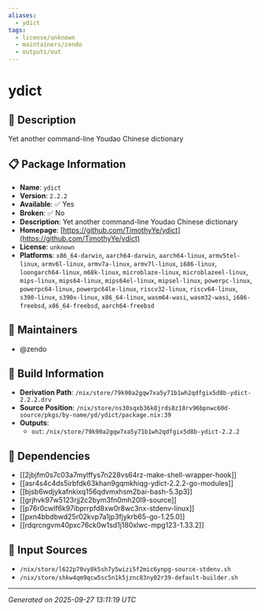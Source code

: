 ```yaml
---
aliases:
  - ydict
tags:
  - license/unknown
  - maintainers/zendo
  - outputs/out
---
```


# ydict

## 📝 Description

Yet another command-line Youdao Chinese dictionary

## 📋 Package Information

- **Name**: `ydict`
- **Version**: `2.2.2`
- **Available**: ✅ Yes
- **Broken**: ✅ No
- **Description**: Yet another command-line Youdao Chinese dictionary
- **Homepage**: [https://github.com/TimothyYe/ydict](https://github.com/TimothyYe/ydict)
- **License**: `unknown`
- **Platforms**: `x86_64-darwin`, `aarch64-darwin`, `aarch64-linux`, `armv5tel-linux`, `armv6l-linux`, `armv7a-linux`, `armv7l-linux`, `i686-linux`, `loongarch64-linux`, `m68k-linux`, `microblaze-linux`, `microblazeel-linux`, `mips-linux`, `mips64-linux`, `mips64el-linux`, `mipsel-linux`, `powerpc-linux`, `powerpc64-linux`, `powerpc64le-linux`, `riscv32-linux`, `riscv64-linux`, `s390-linux`, `s390x-linux`, `x86_64-linux`, `wasm64-wasi`, `wasm32-wasi`, `i686-freebsd`, `x86_64-freebsd`, `aarch64-freebsd`
## 👥 Maintainers

- @zendo


## 🔧 Build Information

- **Derivation Path**: `/nix/store/79k90a2gqw7xa5y71b1wh2qdfgix5d8b-ydict-2.2.2.drv`
- **Source Position**: `/nix/store/ns30sqxb36k8jrds8z18rv96bpnwc60d-source/pkgs/by-name/yd/ydict/package.nix:39`
- **Outputs**:
  - `out`:  `/nix/store/79k90a2gqw7xa5y71b1wh2qdfgix5d8b-ydict-2.2.2`

## 🔗 Dependencies

- [[2jbjfm0s7c03a7mylffys7n228vs64rz-make-shell-wrapper-hook]]
- [[asr4s4c4ds5irbfdk63khan9gqmkhiqg-ydict-2.2.2-go-modules]]
- [[bjsb6wdjykafnkixq156qdvmxhsm2bai-bash-5.3p3]]
- [[grjhvk97w5123rjj2c2bym3fn0mh20l9-source]]
- [[p76r0cwlf6k97ibprrpfd8xw0r8wc3nx-stdenv-linux]]
- [[pxn4bbdbwd25r02kvp7a1jp3fjykrb65-go-1.25.0]]
- [[rdqrcngvm40pxc76ck0w1sd1j180xlwc-mpg123-1.33.2]]

## 📁 Input Sources

- `/nix/store/l622p70vy8k5sh7y5wizi5f2mic6ynpg-source-stdenv.sh`
- `/nix/store/shkw4qm9qcw5sc5n1k5jznc83ny02r39-default-builder.sh`

---
*Generated on 2025-09-27 13:11:19 UTC*
